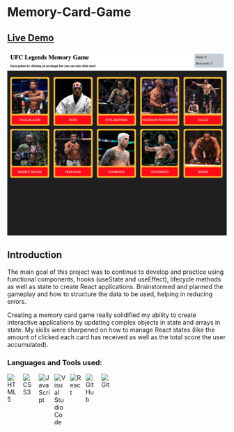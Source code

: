 # Memory-Card-Game

## [Live Demo](https://salvantjeff.github.io/Memory-Card-Game/)

![Memory Card Game](memory-card/public/memory-game-screenshot.png)

## Introduction 

The main goal of this project was to continue to develop and practice using functional components, hooks (useState and useEffect), lifecycle methods as well as state to create React applications. Brainstormed and planned the gameplay and how to structure the data to be used, helping in reducing errors. 

Creating a memory card game really solidified my ability to create interactive applications by updating complex objects in state and arrays in state. My skills were sharpened on how to manage React states (like the amount of clicked each card has received as well as the total score the user accumulated).

### Languages and Tools used:
<img align="left" alt="HTML5" width="26px" src="https://cdn.jsdelivr.net/gh/devicons/devicon/icons/html5/html5-original.svg" style="padding-right:10px;" />
<img align="left" alt="CSS3" width="26px" src="https://cdn.jsdelivr.net/gh/devicons/devicon/icons/css3/css3-original.svg" style="padding-right:10px;" />
<img align="left" alt="JavaScript" width="26px" src="https://cdn.jsdelivr.net/gh/devicons/devicon/icons/javascript/javascript-original.svg" style="padding-right:10px;" />
<img align="left" alt="Visual Studio Code" width="26px" src="https://cdn.jsdelivr.net/gh/devicons/devicon/icons/vscode/vscode-original.svg" style="padding-right:10px;" />
<img align="left" alt="React" width="26px" src="https://cdn.jsdelivr.net/gh/devicons/devicon/icons/react/react-original.svg" style="padding-right:10px;" />
<img align="left" alt="GitHub" width="26px" src="https://cdn.jsdelivr.net/gh/devicons/devicon/icons/github/github-original.svg" style="padding-right:10px;" />
<img align="left" alt="Git" width="26px" src="https://cdn.jsdelivr.net/gh/devicons/devicon/icons/git/git-original.svg" style="padding-right:10px;" />
